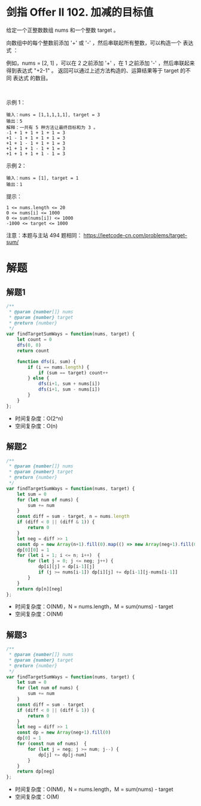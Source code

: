 # 剑指 Offer II 102. 加减的目标值

给定一个正整数数组 nums 和一个整数 target 。

向数组中的每个整数前添加 '+' 或 '-' ，然后串联起所有整数，可以构造一个 表达式 ：

例如，nums = [2, 1] ，可以在 2 之前添加 '+' ，在 1 之前添加 '-' ，然后串联起来得到表达式 "+2-1" 。
返回可以通过上述方法构造的、运算结果等于 target 的不同 表达式 的数目。

 

示例 1：
```
输入：nums = [1,1,1,1,1], target = 3
输出：5
解释：一共有 5 种方法让最终目标和为 3 。
-1 + 1 + 1 + 1 + 1 = 3
+1 - 1 + 1 + 1 + 1 = 3
+1 + 1 - 1 + 1 + 1 = 3
+1 + 1 + 1 - 1 + 1 = 3
+1 + 1 + 1 + 1 - 1 = 3
```
示例 2：
```
输入：nums = [1], target = 1
输出：1
```

提示：
```
1 <= nums.length <= 20
0 <= nums[i] <= 1000
0 <= sum(nums[i]) <= 1000
-1000 <= target <= 1000
```

注意：本题与主站 494 题相同： https://leetcode-cn.com/problems/target-sum/

# 解题
## 解题1
```js
/**
 * @param {number[]} nums
 * @param {number} target
 * @return {number}
 */
var findTargetSumWays = function(nums, target) {
    let count = 0
    dfs(0, 0)
    return count

    function dfs(i, sum) {
        if (i == nums.length) {
            if (sum == target) count++
        } else {
            dfs(i+1, sum + nums[i])
            dfs(i+1, sum - nums[i])
        }
    }
};
```
- 时间复杂度：O(2^n)
- 空间复杂度：O(n)

## 解题2
```js
/**
 * @param {number[]} nums
 * @param {number} target
 * @return {number}
 */
var findTargetSumWays = function(nums, target) {
    let sum = 0
    for (let num of nums) {
        sum += num
    }
    const diff = sum - target, n = nums.length
    if (diff < 0 || (diff & 1)) {
        return 0
    }
    let neg = diff >> 1
    const dp = new Array(n+1).fill(0).map(() => new Array(neg+1).fill(0))
    dp[0][0] = 1
    for (let i = 1; i <= n; i++)  {
        for (let j = 0; j <= neg; j++) {
            dp[i][j] = dp[i-1][j]
            if (j >= nums[i-1]) dp[i][j] += dp[i-1][j-nums[i-1]]
        }
    }
    return dp[n][neg]
};
```
- 时间复杂度：O(NM)，N = nums.length，M = sum(nums) - target
- 空间复杂度：O(NM)

## 解题3
```js
/**
 * @param {number[]} nums
 * @param {number} target
 * @return {number}
 */
var findTargetSumWays = function(nums, target) {
    let sum = 0
    for (let num of nums) {
        sum += num
    }
    const diff = sum - target
    if (diff < 0 || (diff & 1)) {
        return 0
    }
    let neg = diff >> 1
    const dp = new Array(neg+1).fill(0)
    dp[0] = 1
    for (const num of nums)  {
        for (let j = neg; j >= num; j--) {
            dp[j] += dp[j-num]
        }
    }
    return dp[neg]
};
```
- 时间复杂度：O(NM)，N = nums.length，M = sum(nums) - target
- 空间复杂度：O(M)